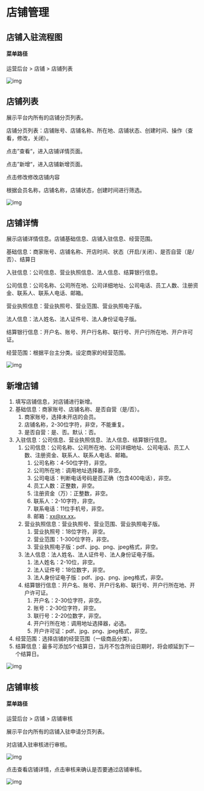 # 店铺管理

## 店铺入驻流程图

#### 菜单路径

运营后台 > 店铺 > 店铺列表

![img](https://docs.sellwell.cn/help/images/%E5%BA%97%E9%93%BA%E5%85%A5%E9%A9%BB-%E6%B5%81%E7%A8%8B%E5%9B%BE.png)

## 店铺列表

展示平台内所有的店铺分页列表。

店铺分页列表：店铺账号、店铺名称、所在地、店铺状态、创建时间、操作（查看，修改，关闭）。

点击”查看“，进入店铺详情页面。

点击”新增“，进入店铺新增页面。

点击修改修改店铺内容

根据会员名称，店铺名称，店铺状态，创建时间进行筛选。

![img](https://docs.sellwell.cn/help/images/%E5%BA%97%E9%93%BA%E5%88%97%E8%A1%A8.png)

## 店铺详情

展示店铺详情信息。店铺基础信息、店铺入驻信息、经营范围。

基础信息：商家账号、店铺名称、开店时间、状态（开启/关闭）、是否自营（是/否）、结算日

入驻信息：公司信息、营业执照信息、法人信息、结算银行信息。

公司信息：公司名称、公司所在地、公司详细地址、公司电话、员工人数、注册资金、联系人、联系人电话、邮箱。

营业执照信息：营业执照号、营业范围、营业执照电子版。

法人信息：法人姓名、法人证件号、法人身份证电子版。

结算银行信息：开户名、账号、开户行名称、联行号、开户行所在地、开户许可证。

经营范围：根据平台主分类。设定商家的经营范围。

![img](https://docs.sellwell.cn/help/images/%E5%BA%97%E9%93%BA%E8%AF%A6%E6%83%85.png)

## 新增店铺

1. 填写店铺信息，对店铺进行新增。
2. 基础信息：商家账号、店铺名称、是否自营（是/否）。
   1. 商家账号，选择未开店的会员。
   2. 店铺名称，2-30位字符，非空，不能重复。
   3. 是否自营：是、否。默认：否。
3. 入驻信息：公司信息、营业执照信息、法人信息、结算银行信息。
   1. 公司信息：公司名称、公司所在地、公司详细地址、公司电话、员工人数、注册资金、联系人、联系人电话、邮箱。
      1. 公司名称：4-50位字符，非空。
      2. 公司所在地：调用地址选择器，非空。
      3. 公司电话：判断电话号码是否正确（包含400电话），非空。
      4. 员工人数：正整数，非空。
      5. 注册资金（万）：正整数，非空。
      6. 联系人：2-10字符，非空。
      7. 联系电话：11位手机号，非空。
      8. 邮箱：xx@xx.xx。
   2. 营业执照信息：营业执照号、营业范围、营业执照电子版。
      1. 营业执照号：18位字符，非空。
      2. 营业范围：1-300位字符，非空。
      3. 营业执照电子版：pdf、jpg、png、jpeg格式，非空。
   3. 法人信息：法人姓名、法人证件号、法人身份证电子版。
      1. 法人姓名：2-10位，非空。
      2. 法人证件号：18位数字，非空。
      3. 法人身份证电子版：pdf、jpg、png、jpeg格式，非空。
   4. 结算银行信息：开户名、账号、开户行名称、联行号、开户行所在地、开户许可证。
      1. 开户名：2-30位字符，非空。
      2. 账号：2-30位字符，非空。
      3. 联行号：2-20位数字，非空。
      4. 开户行所在地：调用地址选择器，必选。
      5. 开户许可证：pdf、jpg、png、jpeg格式，非空。
4. 经营范围：选择店铺的经营范围（一级商品分类）。
5. 结算信息：最多可添加5个结算日，当月不包含所设日期时，将会顺延到下一个结算日。

![img](https://docs.sellwell.cn/help/images/%E5%BA%97%E9%93%BA%E6%B7%BB%E5%8A%A0.png)

## 店铺审核

#### 菜单路径

运营后台 > 店铺 > 店铺审核

展示平台内所有的店铺入驻申请分页列表。

对店铺入驻审核进行审核。

![img](https://docs.sellwell.cn/help/images/%E5%BA%97%E9%93%BA%E5%AE%A1%E6%A0%B8.png)

点击查看店铺详情，点击审核来确认是否要通过店铺审核。

![img](https://docs.sellwell.cn/help/images/%E5%BA%97%E9%93%BA%E5%AE%A1%E6%A0%B8%E9%80%89%E6%8B%A9.png)